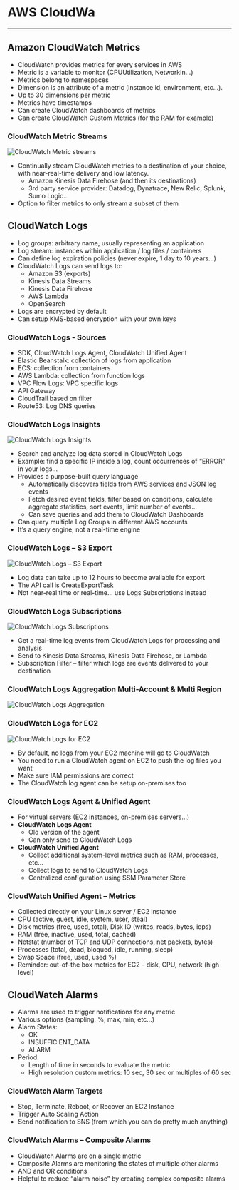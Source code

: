 # AWS CloudWa

---
## Amazon CloudWatch Metrics
* CloudWatch provides metrics for every services in AWS
* Metric is a variable to monitor (CPUUtilization, NetworkIn…)
* Metrics belong to namespaces
* Dimension is an attribute of a metric (instance id, environment, etc…).
* Up to 30 dimensions per metric
* Metrics have timestamps
* Can create CloudWatch dashboards of metrics
* Can create CloudWatch Custom Metrics (for the RAM for example)
### CloudWatch Metric Streams
![CloudWatch Metric streams](../Image/CloudWatch_Metric_Stream.png)
* Continually stream CloudWatch metrics to a destination of your choice, with near-real-time delivery and low latency.
  * Amazon Kinesis Data Firehose (and then its destinations)
  * 3rd party service provider: Datadog, Dynatrace, New Relic, Splunk, Sumo Logic…
* Option to filter metrics to only stream a subset of them
## CloudWatch Logs
* Log groups: arbitrary name, usually representing an application
* Log stream: instances within application / log files / containers
* Can define log expiration policies (never expire, 1 day to 10 years…)
* CloudWatch Logs can send logs to:
  * Amazon S3 (exports)
  * Kinesis Data Streams
  * Kinesis Data Firehose
  * AWS Lambda
  * OpenSearch
* Logs are encrypted by default
* Can setup KMS-based encryption with your own keys
### CloudWatch Logs - Sources
* SDK, CloudWatch Logs Agent, CloudWatch Unified Agent
* Elastic Beanstalk: collection of logs from application
* ECS: collection from containers
* AWS Lambda: collection from function logs
* VPC Flow Logs: VPC specific logs
* API Gateway
* CloudTrail based on filter
* Route53: Log DNS queries
### CloudWatch Logs Insights
![CloudWatch Logs Insights](../Image/CloudWatch_Log_Insights.png)
* Search and analyze log data stored in CloudWatch Logs
* Example: find a specific IP inside a log, count occurrences of “ERROR” in your logs…
* Provides a purpose-built query language
  * Automatically discovers fields from AWS services and JSON log events
  * Fetch desired event fields, filter based on conditions, calculate aggregate statistics, sort events, limit number of events…
  * Can save queries and add them to CloudWatch Dashboards
* Can query multiple Log Groups in different AWS accounts
* It’s a query engine, not a real-time engine
### CloudWatch Logs – S3 Export
![CloudWatch Logs – S3 Export](../Image/CloudWatch_Log_S3.png)
* Log data can take up to 12 hours to become available for export
* The API call is CreateExportTask
* Not near-real time or real-time… use Logs Subscriptions instead
### CloudWatch Logs Subscriptions
![CloudWatch Logs Subscriptions](../Image/CloudWatch_Log_Subscriptions.png)
* Get a real-time log events from CloudWatch Logs for processing and analysis
* Send to Kinesis Data Streams, Kinesis Data Firehose, or Lambda
* Subscription Filter – filter which logs are events delivered to your destination
### CloudWatch Logs Aggregation Multi-Account & Multi Region
![CloudWatch Logs Aggregation](../Image/CloudWatch_log_Aggregation.png)
### CloudWatch Logs for EC2
![CloudWatch Logs for EC2](../Image/CloudWath_logs_EC2.png)
* By default, no logs from your EC2 machine will go to CloudWatch
* You need to run a CloudWatch agent on EC2 to push the log files you want
* Make sure IAM permissions are correct
* The CloudWatch log agent can be setup on-premises too
### CloudWatch Logs Agent & Unified Agent
* For virtual servers (EC2 instances, on-premises servers…)
* **CloudWatch Logs Agent**
  * Old version of the agent
  * Can only send to CloudWatch Logs
* **CloudWatch Unified Agent**
  * Collect additional system-level metrics such as RAM, processes, etc…
  * Collect logs to send to CloudWatch Logs
  * Centralized configuration using SSM Parameter Store
### CloudWatch Unified Agent – Metrics
* Collected directly on your Linux server / EC2 instance
* CPU (active, guest, idle, system, user, steal)
* Disk metrics (free, used, total), Disk IO (writes, reads, bytes, iops)
* RAM (free, inactive, used, total, cached)
* Netstat (number of TCP and UDP connections, net packets, bytes)
* Processes (total, dead, bloqued, idle, running, sleep)
* Swap Space (free, used, used %)
* Reminder: out-of-the box metrics for EC2 – disk, CPU, network (high level)
## CloudWatch Alarms
* Alarms are used to trigger notifications for any metric
* Various options (sampling, %, max, min, etc…)
* Alarm States:
  * OK
  * INSUFFICIENT_DATA
  * ALARM
* Period:
  * Length of time in seconds to evaluate the metric
  * High resolution custom metrics: 10 sec, 30 sec or multiples of 60 sec
### CloudWatch Alarm Targets
* Stop, Terminate, Reboot, or Recover an EC2 Instance
* Trigger Auto Scaling Action
* Send notification to SNS (from which you can do pretty much anything)
### CloudWatch Alarms – Composite Alarms
* CloudWatch Alarms are on a single metric
* Composite Alarms are monitoring the states of multiple other alarms
* AND and OR conditions
* Helpful to reduce “alarm noise” by creating complex composite alarms